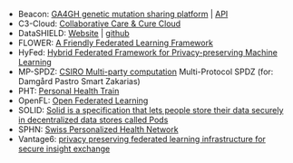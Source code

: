 * Beacon: [GA4GH genetic mutation sharing platform](https://beacon-network.org/) | [API](https://beacon-network.org/#/developers/api/beacon-network)
* C3-Cloud: [Collaborative Care & Cure Cloud](https://c3-cloud.eu/)
* DataSHIELD: [Website](https://www.datashield.org/) | [github](https://github.com/datashield)
* FLOWER: [A Friendly Federated Learning Framework](https://flower.dev/)
* HyFed: [Hybrid Federated Framework for Privacy-preserving Machine Learning](https://github.com/tum-aimed/hyfed)
* MP-SPDZ: [CSIRO Multi-party computation](https://github.com/data61/MP-SPDZ) Multi-Protocol SPDZ (for: Damgård Pastro Smart Zakarias)
* PHT: [Personal Health Train](https://pht.health-ri.nl/)
* OpenFL: [Open Federated Learning](https://github.com/securefederatedai/openfl)
* SOLID: [Solid is a specification that lets people store their data securely in decentralized data stores called Pods](https://solidproject.org/)
* SPHN: [Swiss Personalized Health Network](https://sphn.ch/network/projects/)
* Vantage6: [privacy preserving federated learning infrastructure for secure insight exchange](https://vantage6.ai/)
